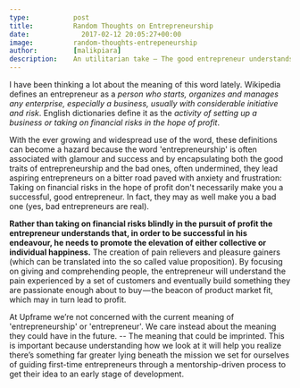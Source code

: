 ```yaml
---
type:           post
title:          Random Thoughts on Entrepreneurship
date:	          2017-02-12 20:05:27+00:00
image:          random-thoughts-entrepeneurship
author:         [malikpiara]
description:    An utilitarian take — The good entrepreneur understands the sheer importance of pain relievers and pleasure gainers.
---
```


I have been thinking a lot about the meaning of this word lately. Wikipedia defines an entrepreneur as a _person who starts, organizes and manages any enterprise, especially a business, usually with considerable initiative and risk_. English dictionaries define it as the _activity of setting up a business or taking on financial risks in the hope of profit_.

With the ever growing and widespread use of the word, these definitions can become a hazard because the word 'entrepreneurship' is often associated with glamour and success and by encapsulating both the good traits of entrepreneurship and the bad ones, often undermined, they lead aspiring entrepreneurs on a bitter road paved with anxiety and frustration: Taking on financial risks in the hope of profit don't necessarily make you a successful, good entrepreneur. In fact, they may as well make you a bad one (yes, bad entrepreneurs are real).

**Rather than taking on financial risks blindly in the pursuit of profit the entrepreneur understands that, in order to be successful in his endeavour, he needs to promote the elevation of either collective or individual happiness.** The creation of pain relievers and pleasure gainers  (which can be translated into  the so called value proposition). By focusing on giving and comprehending people, the entrepreneur will understand the pain experienced by a set of customers and eventually build something they are passionate enough about to buy — the beacon of product market fit, which may in turn lead to profit.

At Upframe we’re not concerned with the current meaning of 'entrepreneurship' or 'entrepreneur'. We care instead about the meaning they could have in the future. -- The meaning that could be imprinted. This is important because understanding how we look at it will help you realize there’s something far greater lying beneath the mission we set for ourselves of guiding first-time entrepreneurs through a mentorship-driven process to get their idea to an early stage of development.